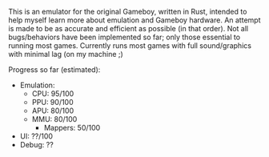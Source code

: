 This is an emulator for the original Gameboy, written in Rust, intended to help
myself learn more about emulation and Gameboy hardware. An attempt is made to
be as accurate and efficient as possible (in that order). Not all
bugs/behaviors have been implemented so far; only those essential to running
most games. Currently runs most games with full sound/graphics with minimal lag
(on my machine ;)

Progress so far (estimated):
* Emulation:
    * CPU: 95/100
    * PPU: 90/100
    * APU: 80/100
    * MMU: 80/100
        * Mappers: 50/100
* UI: ??/100
* Debug: ??
